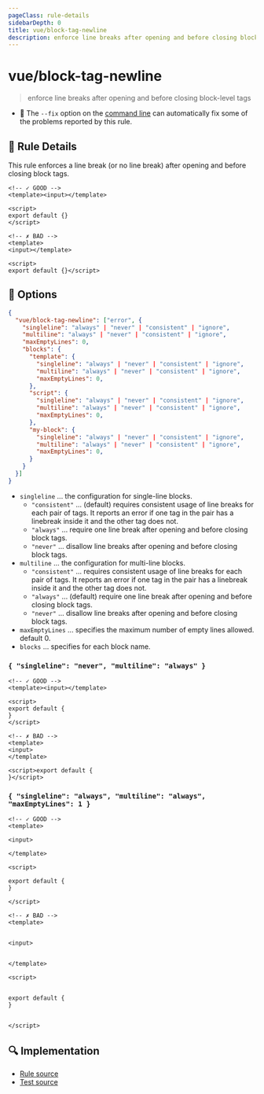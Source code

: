 ```yaml
---
pageClass: rule-details
sidebarDepth: 0
title: vue/block-tag-newline
description: enforce line breaks after opening and before closing block-level tags
---
```

# vue/block-tag-newline
> enforce line breaks after opening and before closing block-level tags

- :wrench: The `--fix` option on the [command line](https://eslint.org/docs/user-guide/command-line-interface#fixing-problems) can automatically fix some of the problems reported by this rule.

## :book: Rule Details

This rule enforces a line break (or no line break) after opening and before closing block tags.

<eslint-code-block fix :rules="{'vue/block-tag-newline': ['error']}">

```vue
<!-- ✓ GOOD -->
<template><input></template>

<script>
export default {}
</script>
```

</eslint-code-block>

<eslint-code-block fix :rules="{'vue/block-tag-newline': ['error']}">

```vue
<!-- ✗ BAD -->
<template>
<input></template>

<script>
export default {}</script>
```

</eslint-code-block>

## :wrench: Options

```json
{
  "vue/block-tag-newline": ["error", {
    "singleline": "always" | "never" | "consistent" | "ignore",
    "multiline": "always" | "never" | "consistent" | "ignore",
    "maxEmptyLines": 0,
    "blocks": {
      "template": {
        "singleline": "always" | "never" | "consistent" | "ignore",
        "multiline": "always" | "never" | "consistent" | "ignore",
        "maxEmptyLines": 0,
      },
      "script": {
        "singleline": "always" | "never" | "consistent" | "ignore",
        "multiline": "always" | "never" | "consistent" | "ignore",
        "maxEmptyLines": 0,
      },
      "my-block": {
        "singleline": "always" | "never" | "consistent" | "ignore",
        "multiline": "always" | "never" | "consistent" | "ignore",
        "maxEmptyLines": 0,
      }
    }
  }]
}
```

- `singleline` ... the configuration for single-line blocks.
  - `"consistent"` ... (default) requires consistent usage of line breaks for each pair of tags. It reports an error if one tag in the pair has a linebreak inside it and the other tag does not.
  - `"always"` ... require one line break after opening and before closing block tags.
  - `"never"` ... disallow line breaks after opening and before closing block tags.
- `multiline` ... the configuration for multi-line blocks.
  - `"consistent"` ... requires consistent usage of line breaks for each pair of tags. It reports an error if one tag in the pair has a linebreak inside it and the other tag does not.
  - `"always"` ... (default) require one line break after opening and before closing block tags.
  - `"never"` ... disallow line breaks after opening and before closing block tags.
- `maxEmptyLines` ... specifies the maximum number of empty lines allowed. default 0.
- `blocks` ... specifies for each block name.

### `{ "singleline": "never", "multiline": "always" }`

<eslint-code-block fix :rules="{'vue/block-tag-newline': ['error', { 'singleline': 'never', 'multiline': 'always' }]}">

```vue
<!-- ✓ GOOD -->
<template><input></template>

<script>
export default {
}
</script>
```

</eslint-code-block>

<eslint-code-block fix :rules="{'vue/block-tag-newline': ['error', { 'singleline': 'never', 'multiline': 'always' }]}">

```vue
<!-- ✗ BAD -->
<template>
<input>
</template>

<script>export default {
}</script>
```

</eslint-code-block>

### `{ "singleline": "always", "multiline": "always", "maxEmptyLines": 1 }`

<eslint-code-block fix :rules="{'vue/block-tag-newline': ['error', { 'singleline': 'always', 'multiline': 'always', 'maxEmptyLines': 1 }]}">

```vue
<!-- ✓ GOOD -->
<template>

<input>

</template>

<script>

export default {
}

</script>
```

</eslint-code-block>

<eslint-code-block fix :rules="{'vue/block-tag-newline': ['error', { 'singleline': 'always', 'multiline': 'always', 'maxEmptyLines': 1 }]}">

```vue
<!-- ✗ BAD -->
<template>


<input>


</template>

<script>


export default {
}


</script>
```

</eslint-code-block>

## :mag: Implementation

- [Rule source](https://github.com/vuejs/eslint-plugin-vue/blob/master/lib/rules/block-tag-newline.js)
- [Test source](https://github.com/vuejs/eslint-plugin-vue/blob/master/tests/lib/rules/block-tag-newline.js)
